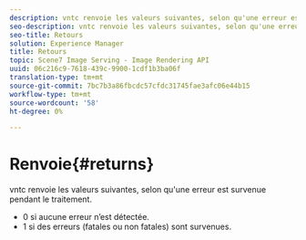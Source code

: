 ```yaml
---
description: vntc renvoie les valeurs suivantes, selon qu'une erreur est survenue pendant le traitement.
seo-description: vntc renvoie les valeurs suivantes, selon qu'une erreur est survenue pendant le traitement.
seo-title: Retours
solution: Experience Manager
title: Retours
topic: Scene7 Image Serving - Image Rendering API
uuid: 06c216c9-7618-439c-9900-1cdf1b3ba06f
translation-type: tm+mt
source-git-commit: 7bc7b3a86fbcdc57cfdc31745fae3afc06e44b15
workflow-type: tm+mt
source-wordcount: '58'
ht-degree: 0%

---
```



# Renvoie{#returns}

vntc renvoie les valeurs suivantes, selon qu&#39;une erreur est survenue pendant le traitement.

* 0 si aucune erreur n’est détectée.
* 1 si des erreurs (fatales ou non fatales) sont survenues.

